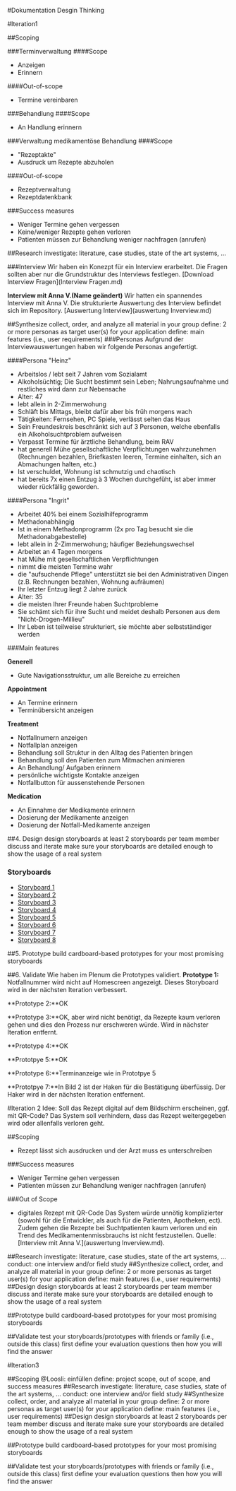 #Dokumentation Desgin Thinking

#Iteration1

##Scoping

###Terminverwaltung
####Scope
* Anzeigen
* Erinnern

####Out-of-scope
* Termine vereinbaren

###Behandlung
####Scope
* An Handlung erinnern


###Verwaltung medikamentöse Behandlung
####Scope
* "Rezeptakte"
* Ausdruck um Rezepte abzuholen

####Out-of-scope
* Rezeptverwaltung
* Rezeptdatenkbank

###Success measures
* Weniger Termine gehen vergessen
* Keine/weniger Rezepte gehen verloren
* Patienten müssen zur Behandlung weniger nachfragen (anrufen)

##Research
investigate: literature, case studies, state of the art systems, …

###Interview
Wir haben ein Konezpt für ein Interview erarbeitet. Die Fragen sollten aber nur die Grundstruktur des Interviews festlegen. 
[Download Interview Fragen](Interview Fragen.md)

**Interview mit Anna V.(Name geändert)**
Wir hatten ein spannendes Interview mit Anna V. 
Die strukturierte Auswertung des Interview befindet sich im Repository.
[Auswertung Interview](auswertung Inverview.md)


##Synthesize
collect, order, and analyze all material in your group
define: 2 or more personas as target user(s) for your application
define: main features (i.e., user requirements)
###Personas
Aufgrund der Interviewauswertungen haben wir folgende Personas angefertigt.

####Persona "Heinz"
* Arbeitslos / lebt seit 7 Jahren vom Sozialamt
* Alkoholsüchtig; Die Sucht bestimmt sein Leben; Nahrungsaufnahme und restliches wird dann zur Nebensache
* Alter: 47
* lebt allein in 2-Zimmerwohung
* Schläft bis Mittags, bleibt dafür aber bis früh morgens wach
* Tätigkeiten: Fernsehen, PC Spiele, verlässt selten das Haus
* Sein Freundeskreis beschränkt sich auf 3 Personen, welche ebenfalls ein Alkoholsuchtproblem aufweisen
* Verpasst Termine für ärztliche Behandlung, beim RAV
* hat generell Mühe gesellschaftliche Verpflichtungen wahrzunehmen (Rechnungen bezahlen, Briefkasten leeren, Termine einhalten, sich an Abmachungen halten, etc.)
* Ist verschuldet, Wohnung ist schmutzig und chaotisch
* hat bereits 7x einen Entzug à 3 Wochen durchgefüht, ist aber immer wieder rückfällig geworden.


####Persona "Ingrit"
* Arbeitet 40% bei einem Sozialhilfeprogramm
* Methadonabhängig
* Ist in einem Methadonprogramm (2x pro Tag besucht sie die Methadonabgabestelle)
* lebt allein in 2-Zimmerwohung; häufiger Beziehungswechsel
* Arbeitet an 4 Tagen morgens
* hat Mühe mit gesellschaftlichen Verpflichtungen
* nimmt die meisten Termine wahr
* die "aufsuchende Pflege" unterstützt sie bei den Administrativen Dingen (z.B. Rechnungen bezahlen, Wohnung aufräumen)
* Ihr letzter Entzug liegt 2 Jahre zurück
* Alter: 35
* die meisten Ihrer Freunde haben Suchtprobleme
* Sie schämt sich für ihre Sucht und meidet deshalb Personen aus dem "Nicht-Drogen-Millieu"
* Ihr Leben ist teilweise strukturiert, sie möchte aber selbstständiger werden

###Main features

**Generell**
* Gute Navigationsstruktur, um alle Bereiche zu erreichen

**Appointment**
* An Termine erinnern
* Terminübersicht anzeigen

**Treatment**
* Notfallnumern anzeigen
* Notfallplan anzeigen
* Behandlung soll Struktur in den Alltag des Patienten bringen
* Behandlung soll den Patienten zum Mitmachen animieren
* An Behandlung/ Aufgaben erinnern
* persönliche wichtigste Kontakte anzeigen
* Notfallbutton für aussenstehende Personen

**Medication**
* An Einnahme der Medikamente erinnern
* Dosierung der Medikamente anzeigen
* Dosierung der Notfall-Medikamente anzeigen

##4. Design
design storyboards
at least 2 storyboards per team member
discuss and iterate
make sure your storyboards are detailed enough to show the usage of a real system

### Storyboards
* [Storyboard 1](storyboard1.png)
* [Storyboard 2](storyboard2.png)
* [Storyboard 3](storyboard3.png)
* [Storyboard 4](storyboard4.png)
* [Storyboard 5](storyboard5.png)
* [Storyboard 6](storyboard6.png)
* [Storyboard 7](storyboard7.png)
* [Storyboard 8](storyboard8.png)

##5. Prototype
build cardboard-based prototypes for your most promising storyboards

##6. Validate
Wie haben im Plenum die Prototypes validiert.
**Prototype 1:** Notfallnummer wird nicht auf Homescreen angezeigt. Dieses Storyboard wird in der nächsten Iteration verbessert.

**Prototype 2:**OK

**Prototype 3:**OK, aber wird nicht benötigt, da Rezepte kaum verloren gehen und dies den Prozess nur erschweren würde. Wird in nächster Iteration entfernt.

**Prototype 4:**OK

**Prototpye 5:**OK

**Prototype 6:**Terminanzeige wie in Prototpye 5

**Prototpye 7:**In Bild 2 ist der Haken für die Bestätigung überfüssig. Der Haker wird in der nächsten Iteration entfernent. 

#Iteration 2
Idee: Soll das Rezept digital auf dem Bildschirm erscheinen, ggf. mit QR-Code? Das System soll verhindern, dass das Rezept weitergegeben wird oder allenfalls verloren geht.

##Scoping
* Rezept lässt sich ausdrucken und der Arzt muss es unterschreiben

###Success measures
* Weniger Termine gehen vergessen
* Patienten müssen zur Behandlung weniger nachfragen (anrufen)

###Out of Scope
* digitales Rezept mit QR-Code
Das System würde unnötig komplizierter (sowohl für die Entwickler, als auch für die Patienten, Apotheken, ect). Zudem gehen die Rezepte bei Suchtpatienten kaum verloren und ein Trend des Medikamentenmissbrauchs ist nicht festzustellen. Quelle: [Interview mit Anna V.](auswertung Inverview.md).

##Research
investigate: literature, case studies, state of the art systems, …
conduct: one interview and/or field study
##Synthesize
collect, order, and analyze all material in your group
define: 2 or more personas as target user(s) for your application
define: main features (i.e., user requirements)
##Design
design storyboards
at least 2 storyboards per team member
discuss and iterate
make sure your storyboards are detailed enough to show the usage of a real system

##Prototype
build cardboard-based prototypes for your most promising storyboards

##Validate
test your storyboards/prototypes with friends or family (i.e., outside this class)
first define your evaluation questions
then how you will find the answer

#Iteration3

##Scoping
@Loosli: einfüllen
define: project scope, out of scope, and success measures
##Research
investigate: literature, case studies, state of the art systems, …
conduct: one interview and/or field study
##Synthesize
collect, order, and analyze all material in your group
define: 2 or more personas as target user(s) for your application
define: main features (i.e., user requirements)
##Design
design storyboards
at least 2 storyboards per team member
discuss and iterate
make sure your storyboards are detailed enough to show the usage of a real system

##Prototype
build cardboard-based prototypes for your most promising storyboards

##Validate
test your storyboards/prototypes with friends or family (i.e., outside this class)
first define your evaluation questions
then how you will find the answer
